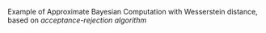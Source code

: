  Example of Approximate Bayesian Computation with Wesserstein distance, based on _acceptance-rejection algorithm_
